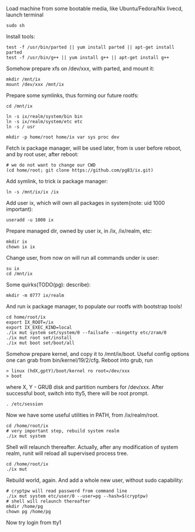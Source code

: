 Load machine from some bootable media, like Ubuntu/Fedora/Nix livecd, launch terminal

```
sudo sh
```

Install tools:

```
test -f /usr/bin/parted || yum install parted || apt-get install parted
test -f /usr/bin/g++ || yum install g++ || apt-get install g++
```

Somehow prepare xfs on /dev/xxx, with parted, and mount it:

```
mkdir /mnt/ix
mount /dev/xxx /mnt/ix
```

Prepare some symlinks, thus forming our future rootfs:

```
cd /mnt/ix

ln -s ix/realm/system/bin bin
ln -s ix/realm/system/etc etc
ln -s / usr

mkdir -p home/root home/ix var sys proc dev
```

Fetch ix package manager, will be used later, from ix user before reboot, and by root user, after reboot:

```
# we do not want to change our CWD
(cd home/root; git clone https://github.com/pg83/ix.git)
```

Add symlink, to trick ix package manager:

```
ln -s /mnt/ix/ix /ix
```

Add user ix, which will own all packages in system(note: uid 1000 important):

```
useradd -u 1000 ix
```

Prepare managed dir, owned by user ix, in /ix, /ix/realm, etc:

```
mkdir ix
chown ix ix
```

Change user, from now on will run all commands under ix user:

```
su ix
cd /mnt/ix
```

Some quirks(TODO(pg): describe):

```
mkdir -m 0777 ix/realm
```

And run ix package manager, to populate our rootfs with bootstrap tools!

```
cd home/root/ix
export IX_ROOT=/ix
export IX_EXEC_KIND=local
./ix mut system set/system/0 --failsafe --mingetty etc/zram/0
./ix mut root set/install
./ix mut boot set/boot/all
```

Somehow prepare kernel, and copy it to /mnt/ix/boot. Useful config options one can grab from bin/kernel/19/2/cfg. Reboot into grub, run

```
> linux (hdX,gptY)/boot/kernel ro root=/dev/xxx
> boot
```

where X, Y - GRUB disk and partition numbers for /dev/xxx.
After successful boot, switch into tty5, there will be root prompt.

```
. /etc/session
```

Now we have some useful utilities in PATH, from /ix/realm/root.

```
cd /home/root/ix
# very important step, rebuild system realm
./ix mut system
```

Shell will relaunch thereafter. Actually, after any modification of system realm, runit will reload all supervised process tree.

```
cd /home/root/ix
./ix mut
```

Rebuild world, again. And add a whole new user, without sudo capability:

```
# cryptpw will read password from command line
./ix mut system etc/user/0 --user=pg --hash=$(cryptpw)
# shell will relaunch thereafter
mkdir /home/pg
chown pg /home/pg
```

Now try login from tty1
